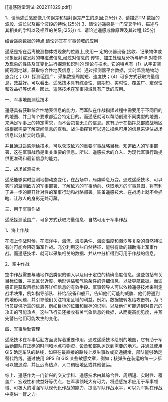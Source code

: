 [[遥感随堂测试-2022111029.pdf]]

1、请简述遥感影像几何误差和辐射误差产生的原因;(25分)
2、请描述TM 数据的波段、波长以及每个波段的特性;(25分)
3、请论述遥感是一门交叉学科，描述与其相关的学科以及相互的关系;(25分)
4、请论述遥感成像原理及其过程;(25分)

结合遥感数据的特点,请论述其在军事领域的应用


遥感是指在远离被测物体或现象的位置上,使用一 定的仪器设备,接收、记录物体或现象反射或发射的电磁波信息,经过对信息的 传输、加工处理及分析与解译,对物体及现象的性质及其变化进行探测和识别的 理论与技术。它的特点有（1）从宇宙空间观测地球，获取综合性地表信息；（2）通过探测器平台数据，实时监测地物动态变化；（3）探测范围广、采集数据周期短、速度快；（4）可多方式获取海量信息，效益好。可以看出、遥感技术具有综合性、周期短、实时性、覆盖广、宏观性和效益好等优点。因此、遥感技术在军事领域具有广泛的应用。

一、军事地图测绘技术

遥感具有获取综合性地表信息的能力，而军队在作战指挥过程中需要用于不同目的的地图、并且每个要求都迎合特定目的。而遥感就可以帮助创建不同类型的地图，来满足军事上的特定需求，而不会包含无关的信息。这有助于在指挥总部或战地区域根据需要了解空间信息的查看。战斗指挥官可以通过操纵可用的信息来评估战场信息以分析实时场景。

并且通过遥感测绘技术、可以获取敌方的重要军事战略目标，知道敌人的军事部署，这在军事战场是重关重要的信息。所以、遥感技术的介入、为现代军事行动提供更准确和最新信息的能力。

二、战场监测技术

遥感能够实时监测地物动态变化，在战场中，局势瞬息万变。通过遥感技术、可以实时的监测敌方的军事部署、了解敌方的军事动向、获取地方的军事意图，将有利于进一步的展开针对性的军事行动和战略部署。装备遥感技术、在战场上就不会抓瞎、让敌人的身影无处可藏。

三、用于军事作战

遥感探测范围广、可多方式获取海量信息、自然可用于军事作战

1、海上作战

在海上作战时候，在海洋中，海流、海浪条件、海面温度和潮汐等复杂的自然特征有时可能会阻碍海军作战。充分利用这些自然特征，能够有效的辅助海上军事作战。而遥感技术、就可以采集相关的数据、并从中分析得到可用于作战的信息。

2、空中作战

空中作战需要与陆地作战类似的输入以及用于定位的精确高度信息。这些包括有关目标位置、平民区邻近度、地形评估和气象条件的详细信息，以及导航数据。而遥感正是获取目标位置等详细信息的有效手段。军事领导人可以依赖遥感技术来制定战术决策，例如指导部队、补给/设备和船只，告知他们可能的威胁、他们将遇到的地形问题，并引导他们关注特定区域的利益。例如，数据被转发给攻击机，为飞行员提供所需的信息，例如目标的位置和目标的识别，以及他们可能遇到对自己的攻击的可能热点。这些飞行员还接收有关气象信息的数据，从而提高能见度，并预先警告他们可能发生的变化。

四、军事后勤管理

遥感技术在军事后勤方面发挥着重要作用，通过遥感技术绘制的地图，它有助于军后勤部队在正确的时间和地点将物资、设备和部队运送到需要的地方。并通过使用 GIS 确定车队的路线，如果在最直接的路线上发生事故或交通拥堵，部队能够确定替代路线。通过使用 GPS 和 GIS 某些敏感文章，例如；核弹头在装运的每一步都可以被追踪，并且远离热点、人口稠密地区或其他装运。

综上、遥感作为一门新兴的交叉学科、遥感技术由其综合性、周期短、实时性、覆盖广、宏观性和效益好等优点，在军事领域大有可为。将遥感技术应用于军事领域、可极大的增强军队现代化作战的能力、提高军队作战水平，可以为军队在作战中提供一臂之力。
